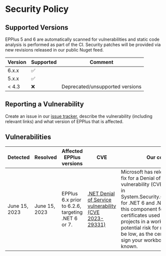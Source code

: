 # Security Policy

## Supported Versions

EPPlus 5 and 6 are automatically scanned for vulnerabilities and static code analysis is performed as part of the CI. Security patches will be provided via new revisions released in our public Nuget feed.

| Version | Supported          | Comment            |
| ------- | ------------------ | ------------------ |
| 6.x.x   | :white_check_mark: |                    |
| 5.x.x   | :white_check_mark: |                    |
| < 4.3   | :x:                |Deprecated/unsupported versions|

## Reporting a Vulnerability

Create an issue in our [issue tracker](https://github.com/EPPlusSoftware/EPPlus/issues), describe the vulnerability (including relevant links) and what version of EPPlus that is affected.

## Vulnerabilities
|Detected|Resolved|Affected EPPlus versions|CVE|Our comment|Resolution|
|--------|--------| ----------------------|---|----------|----------|
|June 15, 2023|June 15, 2023|EPPlus 6.x prior to 6.2.6, targeting .NET 6 or 7.|[.NET Denial of Service vulnerability (CVE 2023-29331)](https://github.com/advisories/GHSA-555c-2p6r-68mm)|Microsoft has released a security fix for a Denial of Service vulnerability (CVE-2023-29331) in System.Security.Cryptography.Pkcs for .NET 6 and .NET 7. EPPlus uses this component for x509 certificates used when signing VBA projects in a workbook. The potential risk for most users should be low, as the certificates used to sign your workbooks are usually known.|Upgrade to EPPlus 6.2.6 or higher|
